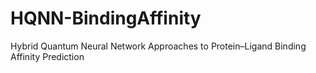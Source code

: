 # HQNN-BindingAffinity
Hybrid Quantum Neural Network Approaches to Protein–Ligand Binding Affinity Prediction
